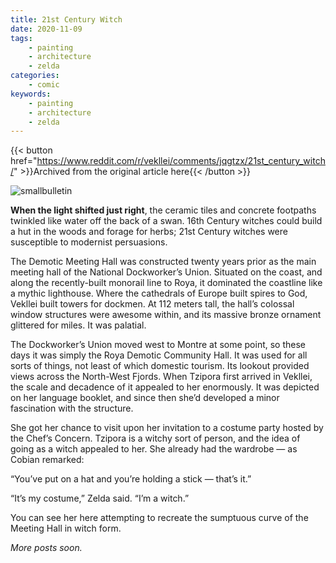 ```yaml
---
title: 21st Century Witch
date: 2020-11-09
tags:
    - painting
    - architecture
    - zelda
categories:
    - comic
keywords:
    - painting
    - architecture
    - zelda
---
```

{{< button href="https://www.reddit.com/r/vekllei/comments/jqgtzx/21st_century_witch/" >}}Archived from the original article here{{< /button >}}

![smallbulletin](/images/witch.jpg)

**When the light shifted just right**, the ceramic tiles and concrete footpaths twinkled like water off the back of a swan. 16th Century witches could build a hut in the woods and forage for herbs; 21st Century witches were susceptible to modernist persuasions.

The Demotic Meeting Hall was constructed twenty years prior as the main meeting hall of the National Dockworker’s Union. Situated on the coast, and along the recently-built monorail line to Roya, it dominated the coastline like a mythic lighthouse. Where the cathedrals of Europe built spires to God, Vekllei built towers for dockmen. At 112 meters tall, the hall’s colossal window structures were awesome within, and its massive bronze ornament glittered for miles. It was palatial.

The Dockworker’s Union moved west to Montre at some point, so these days it was simply the Roya Demotic Community Hall. It was used for all sorts of things, not least of which domestic tourism. Its lookout provided views across the North-West Fjords. When Tzipora first arrived in Vekllei, the scale and decadence of it appealed to her enormously. It was depicted on her language booklet, and since then she’d developed a minor fascination with the structure.

She got her chance to visit upon her invitation to a costume party hosted by the Chef’s Concern. Tzipora is a witchy sort of person, and the idea of going as a witch appealed to her. She already had the wardrobe — as Cobian remarked:

“You’ve put on a hat and you’re holding a stick — that’s it.”

“It’s my costume,” Zelda said. “I’m a witch.”

You can see her here attempting to recreate the sumptuous curve of the Meeting Hall in witch form.

*More posts soon.*
